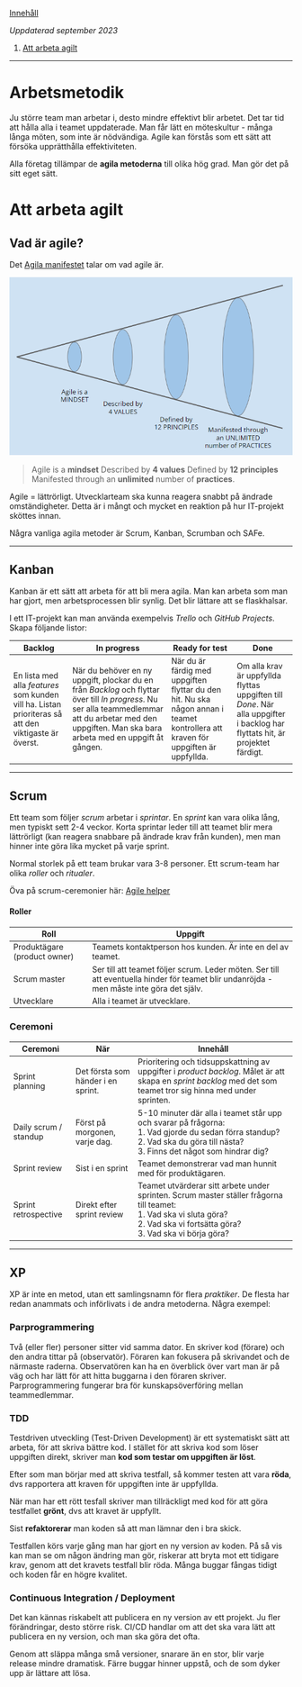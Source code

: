 [Innehåll](README.md)

*Uppdaterad september 2023*

1. [Att arbeta agilt](#att-arbeta-agilt)

---

# Arbetsmetodik
Ju större team man arbetar i, desto mindre effektivt blir arbetet. Det tar tid att hålla alla i teamet uppdaterade. Man får lätt en möteskultur - många långa möten, som inte är nödvändiga. Agile kan förstås som ett sätt att försöka upprätthålla effektiviteten.

Alla företag tillämpar de **agila metoderna** till olika hög grad. Man gör det på sitt eget sätt.


# Att arbeta agilt
## Vad är agile?
Det [Agila manifestet](https://agilemanifesto.org/) talar om vad agile är.

![Agile is](../img/agile.png)
> Agile is a **mindset**
> Described by **4 values**
> Defined by **12 principles**
> Manifested through an **unlimited** number of **practices**.


Agile = lättrörligt. Utvecklarteam ska kunna reagera snabbt på ändrade omständigheter. Detta är i mångt och mycket en reaktion på hur IT-projekt sköttes innan.

Några vanliga agila metoder är Scrum, Kanban, Scrumban och SAFe.

---
## Kanban
Kanban är ett sätt att arbeta för att bli mera agila. Man kan arbeta som man har gjort, men arbetsprocessen blir synlig. Det blir lättare att se flaskhalsar.

I ett IT-projekt kan man använda exempelvis *Trello* och *GitHub Projects*. Skapa följande listor:

|Backlog |In progress |Ready for test |Done |
|-|-|-|-|
|En lista med alla *features* som kunden vill ha. Listan prioriteras så att den viktigaste är överst. |När du behöver en ny uppgift, plockar du en från *Backlog* och flyttar över till *In progress*. Nu ser alla teammedlemmar att du arbetar med den uppgiften. Man ska bara arbeta med en uppgift åt gången. |När du är färdig med uppgiften flyttar du den hit. Nu ska någon annan i teamet kontrollera att kraven för uppgiften är uppfyllda. |Om alla krav är uppfyllda flyttas uppgiften till *Done*. När alla uppgifter i backlog har flyttats hit, är projektet färdigt. |


---
## Scrum
Ett team som följer *scrum* arbetar i *sprintar*. En *sprint* kan vara olika lång, men typiskt sett 2-4 veckor. Korta sprintar leder till att teamet blir mera lättrörligt (kan reagera snabbare på ändrade krav från kunden), men man hinner inte göra lika mycket på varje sprint.

Normal storlek på ett team brukar vara 3-8 personer. Ett scrum-team har olika *roller* och *ritualer*.

Öva på scrum-ceremonier här: [Agile helper](https://lejonmanen.github.io/agile-helper/)

#### Roller
| Roll | Uppgift |
|------|---------|
| Produktägare (product owner) | Teamets kontaktperson hos kunden. Är inte en del av teamet. |
| Scrum master | Ser till att teamet följer scrum. Leder möten. Ser till att eventuella hinder för teamet blir undanröjda - men måste inte göra det själv. |
| Utvecklare | Alla i teamet är utvecklare. |

### Ceremoni
| Ceremoni | När | Innehåll |
|----------|-----|----------|
| Sprint planning       | Det första som händer i en sprint. | Prioritering och tidsuppskattning av uppgifter i *product backlog*. Målet är att skapa en *sprint backlog* med det som teamet tror sig hinna med under sprinten. |
| Daily scrum / standup | Först på morgonen, varje dag. | 5-10 minuter där alla i teamet står upp och svarar på frågorna: <br> 1. Vad gjorde du sedan förra standup? <br> 2. Vad ska du göra till nästa? <br> 3. Finns det något som hindrar dig? |
| Sprint review         | Sist i en sprint | Teamet demonstrerar vad man hunnit med för produktägaren. |
| Sprint retrospective  | Direkt efter sprint review | Teamet utvärderar sitt arbete under sprinten. Scrum master ställer frågorna till teamet: <br> 1. Vad ska vi sluta göra? <br> 2. Vad ska vi fortsätta göra? <br> 3. Vad ska vi börja göra? |


---
## XP
XP är inte en metod, utan ett samlingsnamn för flera *praktiker*. De flesta har redan anammats och införlivats i de andra metoderna. Några exempel:

### Parprogrammering
Två (eller fler) personer sitter vid samma dator. En skriver kod (förare) och den andra tittar på (observatör). Föraren kan fokusera på skrivandet och de närmaste raderna. Observatören kan ha en överblick över vart man är på väg och har lätt för att hitta buggarna i den föraren skriver. Parprogrammering fungerar bra för kunskapsöverföring mellan teammedlemmar.

### TDD
Testdriven utveckling (Test-Driven Development) är ett systematiskt sätt att arbeta, för att skriva bättre kod. I stället för att skriva kod som löser uppgiften direkt, skriver man **kod som testar om uppgiften är löst**.

Efter som man börjar med att skriva testfall, så kommer testen att vara **röda**, dvs rapportera att kraven för uppgiften inte är uppfyllda.

När man har ett rött tesfall skriver man tillräckligt med kod för att göra testfallet **grönt**, dvs att kravet är uppfyllt.

Sist **refaktorerar** man koden så att man lämnar den i bra skick.

Testfallen körs varje gång man har gjort en ny version av koden. På så vis kan man se om någon ändring man gör, riskerar att bryta mot ett tidigare krav, genom att det kravets testfall blir röda. Många buggar fångas tidigt och koden får en högre kvalitet.

### Continuous Integration / Deployment
Det kan kännas riskabelt att publicera en ny version av ett projekt. Ju fler förändringar, desto större risk. CI/CD handlar om att det ska vara lätt att publicera en ny version, och man ska göra det ofta.

Genom att släppa många små versioner, snarare än en stor, blir varje release mindre dramatisk. Färre buggar hinner uppstå, och de som dyker upp är lättare att lösa.
